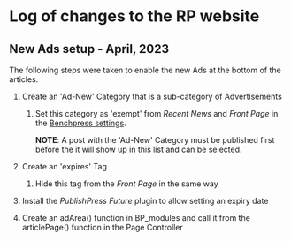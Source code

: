 # Log of changes to the RP website

## New Ads setup - April, 2023

The following steps were taken to enable the new Ads at the bottom of the articles.

1. Create an 'Ad-New' Category that is a sub-category of Advertisements
    1. Set this category as 'exempt' from *Recent News* and *Front Page* in the [Benchpress settings](benchpress.md#benchpress-options).

        **NOTE**: A post with the 'Ad-New' Category must be published first before the it will show up in this list and can be selected.

2. Create an 'expires' Tag
    1. Hide this tag from the *Front Page* in the same way

3. Install the *PublishPress Future* plugin to allow setting an expiry date

4. Create an adArea() function in BP_modules and call it from the articlePage() function in the Page Controller